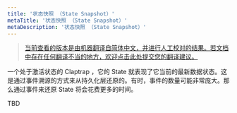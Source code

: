 ```yaml
---
title: '状态快照 （State Snapshot）'
metaTitle: '状态快照 （State Snapshot）'
metaDescription: '状态快照 （State Snapshot）'
---
```


> [当前查看的版本是由机器翻译自简体中文，并进行人工校对的结果。若文档中存在任何翻译不当的地方，欢迎点击此处提交您的翻译建议。](https://crwd.in/newbeclaptrap)

一个处于激活状态的 Claptrap ，它的 State 就表现了它当前的最新数据状态。这是通过事件溯源的方式来从持久化层还原的。有时，事件的数量可能非常庞大。那么通过事件来还原 State 将会花费更多的时间。

TBD
